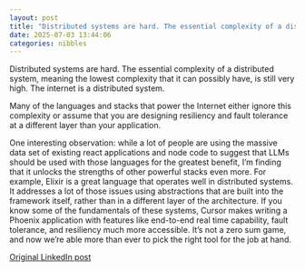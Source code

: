 ```yaml
---
layout: post
title: "Distributed systems are hard. The essential complexity of a distributed system, meaning the lowest complexity that it can possibly have, is still very high. The internet is a distributed system."
date: 2025-07-03 13:44:06
categories: nibbles
---
```


Distributed systems are hard. The essential complexity of a distributed system, meaning the lowest complexity that it can possibly have, is still very high. The internet is a distributed system.

Many of the languages and stacks that power the Internet either ignore this complexity or assume that you are designing resiliency and fault tolerance at a different layer than your application.

One interesting observation: while a lot of people are using the massive data set of existing react applications and node code to suggest that LLMs should be used with those languages for the greatest benefit, I’m finding that it unlocks the strengths of other powerful stacks even more. For example, Elixir is a great language that operates well in distributed systems. It addresses a lot of those issues using abstractions that are built into the framework itself, rather than in a different layer of the architecture. If you know some of the fundamentals of these systems, Cursor makes writing a Phoenix application with features like end-to-end real time capability, fault tolerance, and resiliency much more accessible. It’s not a zero sum game, and now we’re able more than ever to pick the right tool for the job at hand.

[Original LinkedIn post](https://www.linkedin.com/feed/update/urn%3Ali%3Ashare%3A7346534201883574273)
